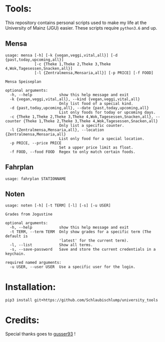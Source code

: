 # Tools:

This repository contains personal scripts used to make my life at the University of Mainz (JGU) easier. These scripts require `python3.6` and up.

## Mensa
```
usage: mensa [-h] [-k {vegan,veggi,vital,all}] [-d {past,today,upcoming,all}]
             [-c {Theke 1,Theke 2,Theke 3,Theke 4,Wok,Tagesessen,Snacken,all}]
             [-l {Zentralmensa,Mensaria,all}] [-p PRICE] [-f FOOD]

Mensa Speiseplan

optional arguments:
  -h, --help            show this help message and exit
  -k {vegan,veggi,vital,all}, --kind {vegan,veggi,vital,all}
                        Only list food of a special kind.
  -d {past,today,upcoming,all}, --date {past,today,upcoming,all}
                        List only foods for today or upcoming days.
  -c {Theke 1,Theke 2,Theke 3,Theke 4,Wok,Tagesessen,Snacken,all}, --counter {Theke 1,Theke 2,Theke 3,Theke 4,Wok,Tagesessen,Snacken,all}
                        Only list a specific counter.
  -l {Zentralmensa,Mensaria,all}, --location {Zentralmensa,Mensaria,all}
                        List only food for a special location.
  -p PRICE, --price PRICE
                        Set a upper price limit as float.
  -f FOOD, --food FOOD  Regex to only match certain foods.
```

## Fahrplan

```
usage: fahrplan STATIONNAME
```

## Noten
```
usage: noten [-h] [-t TERM] [-l] [-s] [-u USER]

Grades from Jogustine

optional arguments:
  -h, --help            show this help message and exit
  -t TERM, --term TERM  Only show grades for a specific term (The default is
                        'latest' for the current term).
  -l, --list            Show all terms.
  -s, --save-password   Save and store the current credentials in a keychain.

required named arguments:
  -u USER, --user USER  Use a specific user for the login.
```

# Installation:
```
pip3 install git+https://github.com/Schlaubischlump/university_tools
```

# Credits:
Special thanks goes to [gusser93](https://github.com/Gusser93?tab=repositories) !